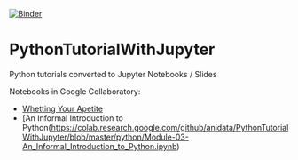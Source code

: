 [![Binder](http://mybinder.org/badge.svg)](http://mybinder.org:/repo/gte620v/PythonTutorialWithJupyter)

# PythonTutorialWithJupyter
Python tutorials converted to Jupyter Notebooks / Slides

Notebooks in Google Collaboratory:
  - [Whetting Your Apetite](https://colab.research.google.com/github/anidata/PythonTutorialWithJupyter/blob/master/python/Module-01-Whetting_Your_Appetite.ipynb)
  - [An Informal Introduction to Python(https://colab.research.google.com/github/anidata/PythonTutorialWithJupyter/blob/master/python/Module-03-An_Informal_Introduction_to_Python.ipynb)
